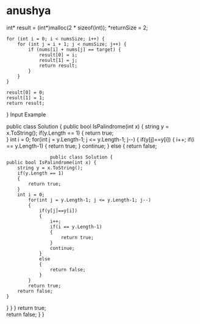 # anushya
int* result = (int*)malloc(2 * sizeof(int));
    *returnSize = 2;
    
    for (int i = 0; i < numsSize; i++) {
        for (int j = i + 1; j < numsSize; j++) {
            if (nums[i] + nums[j] == target) {
                result[0] = i;
                result[1] = j;
                return result;
            }
        }
    }
    
    result[0] = 0;
    result[1] = 1;
    return result;
}
Input Example

public class Solution {
    public bool IsPalindrome(int x) {
        string y = x.ToString();
        if(y.Length == 1)
        {
            return true;  
        }
        int i = 0;
            for(int j = y.Length-1; j <= y.Length-1; j--)
            {
                if(y[j]==y[i])
                {
                    i++;
                    if(i == y.Length-1)
                    {
                        return true;
                    }
                    continue;
                }
                else
                {
                    return false;

                    public class Solution {
    public bool IsPalindrome(int x) {
        string y = x.ToString();
        if(y.Length == 1)
        {
            return true;  
        }
        int i = 0;
            for(int j = y.Length-1; j <= y.Length-1; j--)
            {
                if(y[j]==y[i])
                {
                    i++;
                    if(i == y.Length-1)
                    {
                        return true;
                    }
                    continue;
                }
                else
                {
                    return false;
                }
            }
            return true;          
        return false; 
    }
}
                }
            }
            return true;          
        return false; 
    }
}
